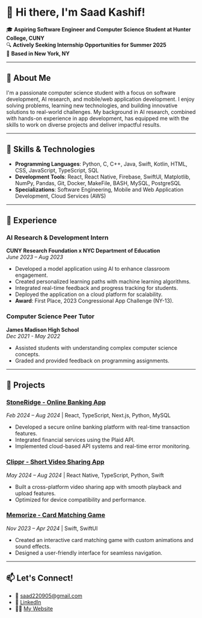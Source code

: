 # 👋 Hi there, I'm Saad Kashif!

🎓 **Aspiring Software Engineer and Computer Science Student at Hunter College, CUNY**  
🔍 **Actively Seeking Internship Opportunities for Summer 2025**  
📍 **Based in New York, NY**

---

## 🏫 About Me
I'm a passionate computer science student with a focus on software development, AI research, and mobile/web application development. I enjoy solving problems, learning new technologies, and building innovative solutions to real-world challenges. My background in AI research, combined with hands-on experience in app development, has equipped me with the skills to work on diverse projects and deliver impactful results.

---

## 🔧 Skills & Technologies

- **Programming Languages**: Python, C, C++, Java, Swift, Kotlin, HTML, CSS, JavaScript, TypeScript, SQL
- **Development Tools**: React, React Native, Firebase, SwiftUI, Matplotlib, NumPy, Pandas, Git, Docker, MakeFile, BASH, MySQL, PostgreSQL
- **Specializations**: Software Engineering, Mobile and Web Application Development, Cloud Services (AWS)

---

## 💼 Experience

### AI Research & Development Intern  
**CUNY Research Foundation x NYC Department of Education**  
*June 2023 – Aug 2023*  
- Developed a model application using AI to enhance classroom engagement.
- Created personalized learning paths with machine learning algorithms.
- Integrated real-time feedback and progress tracking for students.
- Deployed the application on a cloud platform for scalability.
- **Award**: First Place, 2023 Congressional App Challenge (NY-13).

### Computer Science Peer Tutor  
**James Madison High School**  
*Dec 2021 - May 2022*  
- Assisted students with understanding complex computer science concepts.
- Graded and provided feedback on programming assignments.

---

## 📂 Projects

### [StoneRidge - Online Banking App](https://github.com/Saad220905/StoneRidge)  
*Feb 2024 – Aug 2024* | React, TypeScript, Next.js, Python, MySQL  
- Developed a secure online banking platform with real-time transaction features.
- Integrated financial services using the Plaid API.
- Implemented cloud-based API systems and real-time error monitoring.

### [Clippr - Short Video Sharing App](https://github.com/Saad220905/Clippr)  
*May 2024 – Aug 2024* | React Native, TypeScript, Python, Swift  
- Built a cross-platform video sharing app with smooth playback and upload features.
- Optimized for device compatibility and performance.

### [Memorize - Card Matching Game](https://github.com/Saad220905/Memorize-App)  
*Nov 2023 – Apr 2024* | Swift, SwiftUI  
- Created an interactive card matching game with custom animations and sound effects.
- Designed a user-friendly interface for seamless navigation.

---

## 📫 Let's Connect!

- 📧 [saad220905@gmail.com](mailto:saad220905@gmail.com)
- 💼 [LinkedIn](https://linkedin.com/in/saad220905)
- 🧑‍💻 [My Website](https://saad220905.github.io/my-website/)


<!--
**Saad220905/Saad220905** is a ✨ _special_ ✨ repository because its `README.md` (this file) appears on your GitHub profile.

Here are some ideas to get you started:

- 🔭 I’m currently working on ...
- 🌱 I’m currently learning ...
- 👯 I’m looking to collaborate on ...
- 🤔 I’m looking for help with ...
- 💬 Ask me about ...
- 📫 How to reach me: ...
- 😄 Pronouns: ...
- ⚡ Fun fact: ...
-->
